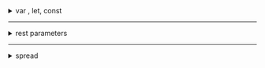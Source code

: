 <details>
<summary>var , let, const</summary>
  
  <details>
    <summary>var</summary>

* defined outside function, globally scoped. (but not outside the file)
* defined in function is function scoped (cannot access outside)
```js
    var tester = "hey hi";

    function newFunction() {
        var hello = "hello";
    }
    console.log(hello); // error: hello is not defined        
```
* can be redeclared
```js
    var x = "hello"
    var x = "hai";
    x = "something else"
```
* issue with var
```js
var x = "global-x"
console.log(x)
{
    var x = "this will use global x and update"
}
console.log(x)   
```
* using in function (note without var)
```js
var x = "global-x"
console.log(x)
function test(){
    x = "changin in test function"  // using global
}

test(); // function called which changes -x 
console.log(x)   
```
* redeclaring in function (note without var)
```js
var x = "global-x"
console.log(x)
function test(){
    var x = "this won't change global as we have re declared"  // using global
}

test(); // function called which does not change x
console.log(x)   
```

  </details>

___

  <details>
    <summary>let</summary>

* introduced in  _ES6_ 
* preferred over var
* block scoped
  ```js
    let x = "global-x"
    console.log(x)
    {
        let x = "this is scoed to this block and hence wont change global-x"
        console.log(x)
    }
    console.log(x)  
  ```
* can be updated but not _redeclared_
  ```js
    let x = "global-x"
    x = "global-updated"
    console.log(x)
  ```
  ___
  ```js
    let x = "global-x"
    let x = "global-updated"    // this line will error
    console.log(x)
  ```
  </details>

___

  <details>
    <summary>const</summary>


* similar to let in scope
* cannot be updated
  ```js
    const x = "global-x"
    x = "try updating will have error"
  ```
* one has to define the value when declaring
  ```js
    const x = "x value"
    const y     // this is error
  ```
* reference cannot change but value can.
  ```js
    const x = {
        name: 'sai',
        age: 16
    }
    console.log(x)
    // x = { name: 'ram'}      // this will error as you cannot change the referece

    x.name = 'ram'             // value at reference can change
    console.log(x)

    const y = [1,2,3]
    // y = [4,5,6]                 // reference cannot change, this will give error
    y.push(4)
    console.log(y)             // contents can change even though y is constant  
  ```

  </details>

___

  <details>
    <summary>summary</summary>

* __var__ declarations are globally scoped or function scoped while __let__ and __const__ are block scoped.
* __var__ variables can be updated and re-declared within its scope; __let__ variables can be updated but not re-declared; __const__ variables can neither be updated nor re-declared.
* They are all hoisted to the top of their scope. But while __var__ variables are initialized with undefined, __let__ and __const__ variables are not initialized.
* While __var__ and __let__ can be declared without being initialized, __const__ must be initialized during declaration.    

[details](https://www.freecodecamp.org/news/var-let-and-const-whats-the-difference/)

  </details>

</details>

___

<details>
  <summary>rest parameters</summary>

```js
  // rest operator
  // below we are passig 
  function add(x,y, ...nums){
    console.log('x:', x)
    console.log('y:', y);
    console.log('rest:',nums)
  }

  add(1,2,4,5,6,7)
```
```cmd
x: 1
y: 2
rest: [ 4, 5, 6, 7 ]
```

</details>

___

<details>
  <summary>spread</summary>

```js
  let x = [1, 2, 3]
  let y = [4, 5]
  let z = [7, 8, 9]

  // spread operator to join
  let result = [...x, ...y, ...z]
  console.log(result)
  console.log('---------')

  // extract using spread operator
  const [one, two, ...rest] = result
  console.log('one:', one);
  console.log('two:', two)
  console.log('rest:', rest)
```
```cmd
[
  1, 2, 3, 4,
  5, 7, 8, 9
]
---------
one: 1
two: 2
rest: [ 3, 4, 5, 7, 8, 9 ]  
```

* using for objects
```js
    const myVehicle = {
      brand: 'Ford',
      model: 'Mustang',
      color: 'red'
    }

    console.log(myVehicle)
    console.log('-------------------')

    const updateMyVehicle = {
      type: 'car',
      year: 2021, 
      color: 'yellow'
    }
    console.log(updateMyVehicle)
    console.log('---------------------------')

    const myUpdatedVehicle = {...myVehicle, ...updateMyVehicle}
    console.log(myUpdatedVehicle)
```
```cmd
  { brand: 'Ford', model: 'Mustang', color: 'red' }
  -------------------
  { type: 'car', year: 2021, color: 'yellow' }
  ---------------------------
  {
    brand: 'Ford',
    model: 'Mustang',
    color: 'yellow',
    type: 'car',
    year: 2021
  }
```
</details>